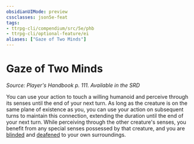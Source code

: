 ```yaml
---
obsidianUIMode: preview
cssclasses: json5e-feat
tags:
- ttrpg-cli/compendium/src/5e/phb
- ttrpg-cli/optional-feature/ei
aliases: ["Gaze of Two Minds"]
---
```

# Gaze of Two Minds
*Source: Player's Handbook p. 111. Available in the <span title='Systems Reference Document (5.1)'>SRD</span>*  

You can use your action to touch a willing humanoid and perceive through its senses until the end of your next turn. As long as the creature is on the same plane of existence as you, you can use your action on subsequent turns to maintain this connection, extending the duration until the end of your next turn. While perceiving through the other creature's senses, you benefit from any special senses possessed by that creature, and you are [blinded](3-Mechanics/CLI/rules/conditions.md#Blinded) and [deafened](3-Mechanics/CLI/rules/conditions.md#Deafened) to your own surroundings.